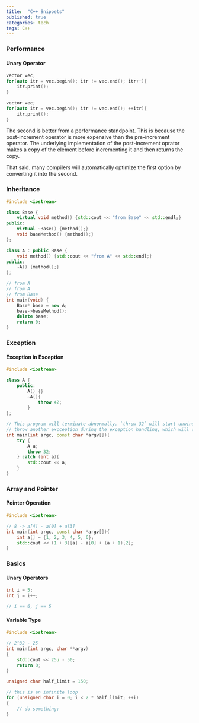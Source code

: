 ```yaml
---
title:  "C++ Snippets"
published: true
categories: tech
tags: C++
---
```


### Performance

#### Unary Operator

```cpp
vector vec;
for(auto itr = vec.begin(); itr != vec.end(); itr++){
    itr.print();
}
```

```cpp
vector vec;
for(auto itr = vec.begin(); itr != vec.end(); ++itr){
    itr.print();
}
```

The second is better from a performance standpoint. This is because the post-increment operator is more expensive than the pre-increment operator. The underlying implementation of the post-increment oprator makes a copy of the element before incrementing it and then returns the copy.

That said. many compilers will automatically optimize the first option by converting it into the second.

### Inheritance

```cpp
#include <iostream>

class Base {
    virtual void method() {std::cout << "from Base" << std::endl;}
public:
    virtual ~Base() {method();}
    void baseMethod() {method();}
};

class A : public Base {
    void method() {std::cout << "from A" << std::endl;}
public:
    ~A() {method();}
};

// from A
// from A
// from Base
int main(void) {
    Base* base = new A;
    base->baseMethod();
    delete base;
    return 0;
}
```

### Exception

#### Exception in Exception

```cpp
#include <iostream>

class A {
    public:
        A() {}
        ~A(){
            throw 42;
        }
};

// This program will terminate abnormally. `throw 32` will start unwinding the stack and destroy class A. The class A destructor will 
// throw another excception during the exception handling, which will cause program to crash.
int main(int argc, const char *argv[]){
    try {
        A a;
        throw 32;
    } catch (int a){
        std::cout << a;
    }
}
```

### Array and Pointer

#### Pointer Operation

```cpp
#include <iostream>

// 8 -> a[4] - a[0] + a[3]
int main(int argc, const char *argv[]){
    int a[] = {1, 2, 3, 4, 5, 6};
    std::cout << (1 + 3)[a] - a[0] + (a + 1)[2];
}
```

### Basics

#### Unary Operators

```cpp
int i = 5;
int j = i++;

// i == 6, j == 5
```

#### Variable Type

```cpp
#include <iostream>

// 2^32 - 25
int main(int argc, char **argv)
{
    std::cout << 25u - 50;
    return 0;
}
```

```cpp
unsigned char half_limit = 150;

// this is an infinite loop
for (unsigned char i = 0; i < 2 * half_limit; ++i)
{
    // do something;
}
```
